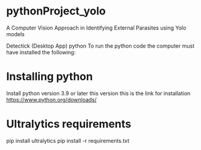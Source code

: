 # pythonProject_yolo
A Computer Vision Approach in Identifying External Parasites using Yolo models

Detectick (Desktop App) python
To run the python code the computer must have installed the following:

# Installing python
Install python version 3.9 or later this version this is the link for installation https://www.python.org/downloads/

# Ultralytics requirements
pip install  ultralytics
pip install -r requirements.txt


